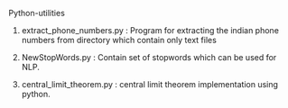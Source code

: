 Python-utilities

1) extract_phone_numbers.py : Program for extracting the indian phone numbers from directory which contain only text files

2) NewStopWords.py : Contain set of stopwords which can be used for NLP.

3) central_limit_theorem.py : central limit theorem implementation using python.
